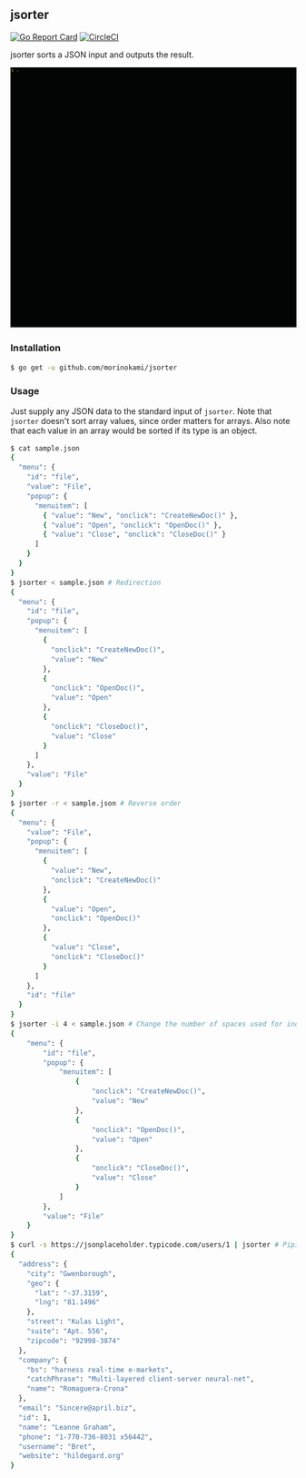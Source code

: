 ## jsorter

[![Go Report Card](https://goreportcard.com/badge/github.com/morinokami/jsorter)](https://goreportcard.com/report/github.com/morinokami/jsorter)
[![CircleCI](https://circleci.com/gh/morinokami/jsorter.svg?style=svg)](https://circleci.com/gh/morinokami/jsorter)

jsorter sorts a JSON input and outputs the result.

![Screenshot](./demo.gif)

### Installation

```sh
$ go get -u github.com/morinokami/jsorter
```

### Usage

Just supply any JSON data to the standard input of `jsorter`.
Note that `jsorter` doesn't sort array values, since order matters for arrays.
Also note that each value in an array would be sorted if its type is an object.

```sh
$ cat sample.json
{
  "menu": {
    "id": "file",
    "value": "File",
    "popup": {
      "menuitem": [
        { "value": "New", "onclick": "CreateNewDoc()" },
        { "value": "Open", "onclick": "OpenDoc()" },
        { "value": "Close", "onclick": "CloseDoc()" }
      ]
    }
  }
}
$ jsorter < sample.json # Redirection
{
  "menu": {
    "id": "file",
    "popup": {
      "menuitem": [
        {
          "onclick": "CreateNewDoc()",
          "value": "New"
        },
        {
          "onclick": "OpenDoc()",
          "value": "Open"
        },
        {
          "onclick": "CloseDoc()",
          "value": "Close"
        }
      ]
    },
    "value": "File"
  }
}
$ jsorter -r < sample.json # Reverse order
{
  "menu": {
    "value": "File",
    "popup": {
      "menuitem": [
        {
          "value": "New",
          "onclick": "CreateNewDoc()"
        },
        {
          "value": "Open",
          "onclick": "OpenDoc()"
        },
        {
          "value": "Close",
          "onclick": "CloseDoc()"
        }
      ]
    },
    "id": "file"
  }
}
$ jsorter -i 4 < sample.json # Change the number of spaces used for indentation
{
    "menu": {
        "id": "file",
        "popup": {
            "menuitem": [
                {
                    "onclick": "CreateNewDoc()",
                    "value": "New"
                },
                {
                    "onclick": "OpenDoc()",
                    "value": "Open"
                },
                {
                    "onclick": "CloseDoc()",
                    "value": "Close"
                }
            ]
        },
        "value": "File"
    }
}
$ curl -s https://jsonplaceholder.typicode.com/users/1 | jsorter # Piping
{
  "address": {
    "city": "Gwenborough",
    "geo": {
      "lat": "-37.3159",
      "lng": "81.1496"
    },
    "street": "Kulas Light",
    "suite": "Apt. 556",
    "zipcode": "92998-3874"
  },
  "company": {
    "bs": "harness real-time e-markets",
    "catchPhrase": "Multi-layered client-server neural-net",
    "name": "Romaguera-Crona"
  },
  "email": "Sincere@april.biz",
  "id": 1,
  "name": "Leanne Graham",
  "phone": "1-770-736-8031 x56442",
  "username": "Bret",
  "website": "hildegard.org"
}
```
